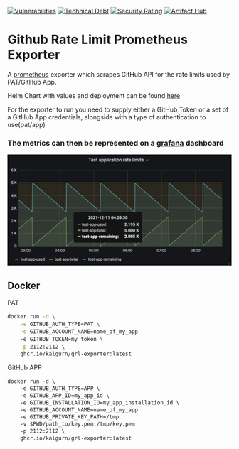 [![Vulnerabilities](https://sonarcloud.io/api/project_badges/measure?project=kalgurn_github-rate-limits-prometheus-exporter&metric=vulnerabilities)](https://sonarcloud.io/summary/new_code?id=kalgurn_github-rate-limits-prometheus-exporter)
[![Technical Debt](https://sonarcloud.io/api/project_badges/measure?project=kalgurn_github-rate-limits-prometheus-exporter&metric=sqale_index)](https://sonarcloud.io/summary/new_code?id=kalgurn_github-rate-limits-prometheus-exporter)
[![Security Rating](https://sonarcloud.io/api/project_badges/measure?project=kalgurn_github-rate-limits-prometheus-exporter&metric=security_rating)](https://sonarcloud.io/summary/new_code?id=kalgurn_github-rate-limits-prometheus-exporter)
[![Artifact Hub](https://img.shields.io/endpoint?url=https://artifacthub.io/badge/repository/github-rate-limit-prometheus-exporter)](https://artifacthub.io/packages/search?repo=github-rate-limit-prometheus-exporter)
# Github Rate Limit Prometheus Exporter

A [prometheus](https://prometheus.io/) exporter which scrapes GitHub API for the rate limits used by PAT/GitHub App.

Helm Chart with values and deployment can be found [here](./helm/github-rate-limits-prometheus-exporter)

For the exporter to run you need to supply either a GitHub Token or a set of a GitHub App credentials, alongside with a type of authentication to use(pat/app)

### The metrics can then be represented on a [grafana](https://grafana.com) dashboard


![Grafana panel example](./images/example_panel.png)



## Docker

PAT
```sh
docker run -d \
    -e GITHUB_AUTH_TYPE=PAT \
    -e GITHUB_ACCOUNT_NAME=name_of_my_app
    -e GITHUB_TOKEN=my_token \
    -p 2112:2112 \
    ghcr.io/kalgurn/grl-exporter:latest
```

GitHub APP
```
docker run -d \
    -e GITHUB_AUTH_TYPE=APP \
    -e GITHUB_APP_ID=my_app_id \
    -e GITHUB_INSTALLATION_ID=my_app_installation_id \
    -e GITHUB_ACCOUNT_NAME=name_of_my_app
    -e GITHUB_PRIVATE_KEY_PATH=/tmp
    -v $PWD/path_to/key.pem:/tmp/key.pem
    -p 2112:2112 \
    ghcr.io/kalgurn/grl-exporter:latest
```